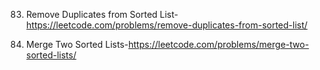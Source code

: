 
83. Remove Duplicates from Sorted List-https://leetcode.com/problems/remove-duplicates-from-sorted-list/

21. Merge Two Sorted Lists-https://leetcode.com/problems/merge-two-sorted-lists/
